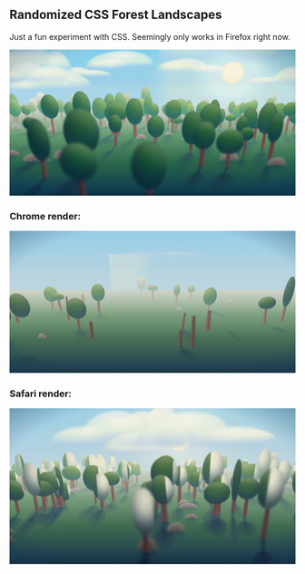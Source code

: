 ## Randomized CSS Forest Landscapes

Just a fun experiment with CSS. Seemingly only works in Firefox right now.

![Example Render - Firefox](public/example.jpg)

### Chrome render:

![Example Render - Chrome](public/chrome.jpg)

### Safari render:

![Example Render - Safari](public/safari.jpg)
